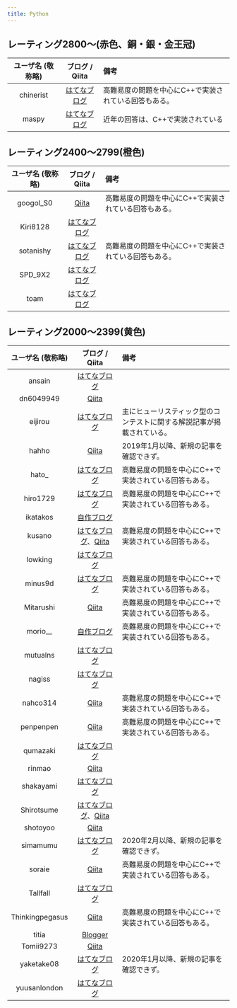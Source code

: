 ```yaml
---
title: Python
---
```


## レーティング2800〜(赤色、銅・銀・金王冠)

|ユーザ名 (敬称略)|ブログ / Qiita|備考|
|:--:|:--:|:--|
|chinerist|[はてなブログ](https://chineristac.hatenablog.com/)|高難易度の問題を中心にC++で実装されている回答もある。|
|maspy|[はてなブログ](https://maspypy.com/)|近年の回答は、C++で実装されている|

## レーティング2400〜2799(橙色)

|ユーザ名 (敬称略)|ブログ / Qiita|備考|
|:--:|:--:|:--|
|googol_S0|[Qiita](https://qiita.com/googol_S0)|高難易度の問題を中心にC++で実装されている回答もある。|
|Kiri8128|[はてなブログ](https://kiri8128.hatenablog.com/)||
|sotanishy|[はてなブログ](https://sotanishy.hatenablog.com/)|高難易度の問題を中心にC++で実装されている回答もある。|
|SPD_9X2|[はてなブログ](https://spd-9x2.hatenablog.com/)||
|toam|[はてなブログ](https://toriidao.hateblo.jp/)||

## レーティング2000〜2399(黄色)

|ユーザ名 (敬称略)|ブログ / Qiita|備考|
|:--:|:--:|:--|
|ansain|[はてなブログ](https://ansain.hatenablog.com/)||
|dn6049949|[Qiita](https://qiita.com/dn6049949)||
|eijirou|[はてなブログ](https://eijirou-kyopro.hatenablog.com/)|主にヒューリスティック型のコンテストに関する解説記事が掲載されている。|
|hahho|[Qiita](https://qiita.com/hahho)|2019年1月以降、新規の記事を確認できず。|
|hato_|[はてなブログ](https://hato336.hatenablog.com)|高難易度の問題を中心にC++で実装されている回答もある。|
|hiro1729|[はてなブログ](https://hiro1729.hatenablog.com/)|高難易度の問題を中心にC++で実装されている回答もある。|
|ikatakos|[自作ブログ](https://ikatakos.com/pot/programming_algorithm/contest_history/atcoder)||
|kusano|[はてなブログ](https://kusano-k.hatenablog.com/)、[Qiita](https://qiita.com/kusano_k)|高難易度の問題を中心にC++で実装されている回答もある。|
|lowking|[はてなブログ](https://perarduaadastra.hatenablog.com/)||
|minus9d|[はてなブログ](https://minus9d.hatenablog.com/)|高難易度の問題を中心にC++で実装されている回答もある。|
|Mitarushi|[Qiita](https://qiita.com/Mitarushi)|高難易度の問題を中心にC++で実装されている回答もある。|
|morio__|[自作ブログ](https://blog.morio.dev/)|高難易度の問題を中心にC++で実装されている回答もある。|
|mutualns|[はてなブログ](https://mutualns.hatenablog.com/)||
|nagiss|[はてなブログ](https://nagiss.hateblo.jp/)||
|nahco314|[Qiita](https://qiita.com/NaHCO3)|高難易度の問題を中心にC++で実装されている回答もある。|
|penpenpen|[Qiita](https://qiita.com/penpenpen)|高難易度の問題を中心にC++で実装されている回答もある。|
|qumazaki|[はてなブログ](https://qumazaki.hatenablog.com/)||
|rinmao|[Qiita](https://qiita.com/rinmao_catlover)||
|shakayami|[はてなブログ](https://shakayami.hatenablog.com/)||
|Shirotsume|[はてなブログ](https://ladywingclover.hatenablog.com/)、[Qiita](https://qiita.com/Shirotsume)||
|shotoyoo|[Qiita](https://qiita.com/shotoyoo)||
|simamumu|[はてなブログ](https://simamumu.hatenablog.com/)|2020年2月以降、新規の記事を確認できず。|
|soraie|[Qiita](https://qiita.com/soraie)|高難易度の問題を中心にC++で実装されている回答もある。|
|Tallfall|[はてなブログ](https://tallfall.hatenablog.com/)||
|Thinkingpegasus|[Qiita](https://qiita.com/nouka28)|高難易度の問題を中心にC++で実装されている回答もある。|
|titia|[Blogger](https://titianote.blogspot.com/)||
|Tomii9273|[Qiita](https://qiita.com/tomii9273)||
|yaketake08|[はてなブログ](https://smijake3.hatenablog.com/)|2020年1月以降、新規の記事を確認できず。|
|yuusanlondon|[はてなブログ](https://yuusanlondon.hatenablog.com/)||
